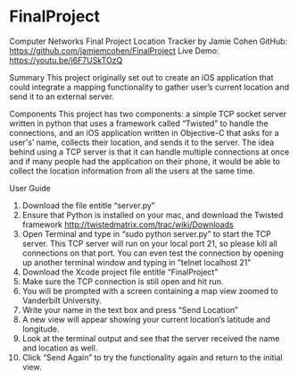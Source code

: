# FinalProject
Computer Networks Final Project
Location Tracker by Jamie Cohen
GitHub: https://github.com/jamiemcohen/FinalProject
Live Demo: https://youtu.be/j6F7USkTOzQ

Summary
This project originally set out to create an iOS application that could integrate a mapping functionality to gather user’s current location and send it to an external server.

Components
This project has two components: a simple TCP socket server written in python that uses a framework called “Twisted” to handle the connections, and an iOS application written in Objective-C that asks for a user's’ name, collects their location, and sends it to the server. The idea behind using a TCP server is that it can handle multiple connections at once and if many people had the application on their phone, it would be able to collect the location information from all the users at the same time. 

User Guide
1. Download the file entitle “server.py”
2. Ensure that Python is installed on your mac, and download the Twisted framework http://twistedmatrix.com/trac/wiki/Downloads
3. Open Terminal and type in “sudo python server.py” to start the TCP server. This TCP server will run on your local port 21, so please kill all connections on that port. 
You can even test the connection by opening up another terminal window and typing in ”telnet localhost 21”
4. Download the Xcode project file entitle “FinalProject”
5. Make sure the TCP connection is still open and hit run. 
6. You will be prompted with a screen containing a map view zoomed to Vanderbilt University.
7. Write your name in the text box and press “Send Location”
8. A new view will appear showing your current location’s latitude and longitude. 
9. Look at the terminal output and see that the server received the name and location as well. 
10. Click “Send Again” to try the functionality again and return to the initial view. 




